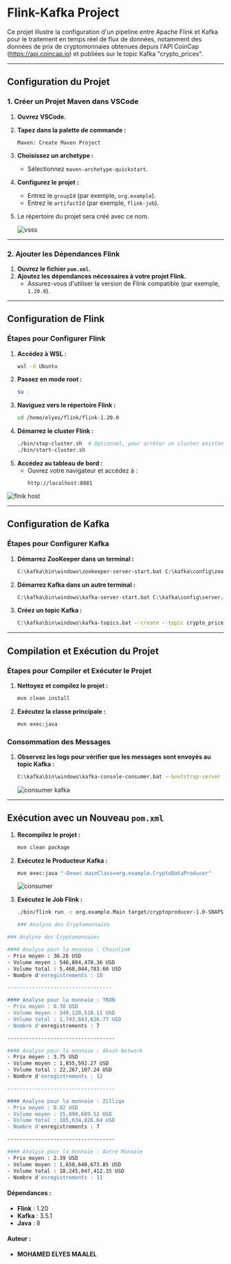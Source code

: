 # Flink-Kafka Project

Ce projet illustre la configuration d'un pipeline entre Apache Flink et Kafka pour le traitement en temps réel de flux de données, notamment des données de prix de cryptomonnaies obtenues depuis l'API CoinCap (https://api.coincap.io) et publiées sur le topic Kafka "crypto_prices".

---

## Configuration du Projet

### 1. Créer un Projet Maven dans VSCode

1. **Ouvrez VSCode.**
2. **Tapez dans la palette de commande :**
   ```
   Maven: Create Maven Project
   ```
3. **Choisissez un archetype :**
   - Sélectionnez `maven-archetype-quickstart`.
4. **Configurez le projet :**
   - Entrez le `groupId` (par exemple, `org.example`).
   - Entrez le `artifactId` (par exemple, `flink-job`).
5. Le répertoire du projet sera créé avec ce nom.

   ![vsss](https://github.com/user-attachments/assets/bd3a402c-f68b-450b-bcfc-cf3a9c55393d)

---

### 2. Ajouter les Dépendances Flink

1. **Ouvrez le fichier `pom.xml`.**
2. **Ajoutez les dépendances nécessaires à votre projet Flink.**
   - Assurez-vous d'utiliser la version de Flink compatible (par exemple, `1.20.0`).

---

## Configuration de Flink

### Étapes pour Configurer Flink

1. **Accédez à WSL :**
   ```bash
   wsl -d Ubuntu
   ```
2. **Passez en mode root :**
   ```bash
   su -
   ```
3. **Naviguez vers le répertoire Flink :**
   ```bash
   cd /home/elyes/flink/flink-1.20.0
   ```
4. **Démarrez le cluster Flink :**
   ```bash
   ./bin/stop-cluster.sh  # Optionnel, pour arrêter un cluster existant
   ./bin/start-cluster.sh
   ```
5. **Accédez au tableau de bord :**
   - Ouvrez votre navigateur et accédez à :
     ```
     http://localhost:8081
     ```
![flnik host](https://github.com/user-attachments/assets/65a1954a-4b44-450d-8223-3bcdfca19ba3)

---

## Configuration de Kafka

### Étapes pour Configurer Kafka

1. **Démarrez ZooKeeper dans un terminal :**
   ```cmd
   C:\kafka\bin\windows\zookeeper-server-start.bat C:\kafka\config\zookeeper.properties
   ```
2. **Démarrez Kafka dans un autre terminal :**
   ```cmd
   C:\kafka\bin\windows\kafka-server-start.bat C:\kafka\config\server.properties
   ```
3. **Créez un topic Kafka :**
   ```cmd
   C:\kafka\bin\windows\kafka-topics.bat --create --topic crypto_prices --bootstrap-server localhost:9092
   ```

---

## Compilation et Exécution du Projet

### Étapes pour Compiler et Exécuter le Projet

1. **Nettoyez et compilez le projet :**
   ```bash
   mvn clean install
   ```
2. **Exécutez la classe principale :**
   ```bash
   mvn exec:java
   ```

### Consommation des Messages

1. **Observez les logs pour vérifier que les messages sont envoyés au topic Kafka :**
   ```cmd
   C:\kafka\bin\windows\kafka-console-consumer.bat --bootstrap-server localhost:9092 --topic crypto_prices --from-beginning
   ```

   ![consumer kafka](https://github.com/user-attachments/assets/217bf9ef-1f57-42ae-b991-77af53a8a22a)


---

## Exécution avec un Nouveau `pom.xml`

1. **Recompilez le projet :**
   ```bash
   mvn clean package
   ```
2. **Exécutez le Producteur Kafka :**
   ```bash
   mvn exec:java "-Dexec.mainClass=org.example.CryptoDataProducer"
   ```
   ![consumer](https://github.com/user-attachments/assets/0e34cda5-fe74-43e8-bc3e-cf67dac4f792)
   

4. **Exécutez le Job Flink :**
   ```bash
   ./bin/flink run -c org.example.Main target/cryptoproducer-1.0-SNAPSHOT.jar

   ### Analyse des Cryptomonnaies
```bash
### Analyse des Cryptomonnaies

#### Analyse pour la monnaie : Chainlink
- Prix moyen : 30.26 USD
- Volume moyen : 546,804,478.36 USD
- Volume total : 5,468,044,783.60 USD
- Nombre d'enregistrements : 10

----------------------------------

#### Analyse pour la monnaie : TRON
- Prix moyen : 0.30 USD
- Volume moyen : 249,120,518.11 USD
- Volume total : 1,743,843,626.77 USD
- Nombre d'enregistrements : 7

-----------------------------------

#### Analyse pour la monnaie : Akash Network
- Prix moyen : 3.75 USD
- Volume moyen : 1,855,592.27 USD
- Volume total : 22,267,107.24 USD
- Nombre d'enregistrements : 12

-----------------------------------

#### Analyse pour la monnaie : Zilliqa
- Prix moyen : 0.02 USD
- Volume moyen : 15,090,689.52 USD
- Volume total : 105,634,826.64 USD
- Nombre d'enregistrements : 7

-----------------------------------

#### Analyse pour la monnaie : Autre Monnaie
- Prix moyen : 2.39 USD
- Volume moyen : 1,658,640,673.85 USD
- Volume total : 18,245,047,412.35 USD
- Nombre d'enregistrements : 11
```

#### Dépendances :
- **Flink** : 1.20
- **Kafka** : 3.5.1
- **Java** : 8

#### Auteur : 
- **MOHAMED ELYES MAALEL**


   
